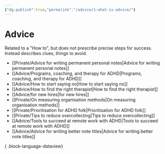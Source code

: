 ```yaml
---
{"dg-publish":true,"permalink":"/advice/1-what-is-advice/"}
---
```



# Advice

Related to a "How to", but does not prescribe precise steps for success. Instead describes clues, things to avoid. 

- [[Private/Advice for writing permanent personal notes\|Advice for writing permanent personal notes]]
- [[Advice/Programs, coaching, and therapy for ADHD\|Programs, coaching, and therapy for ADHD]]
- [[Advice/How to start saying no\|How to start saying no]]
- [[Advice/How to find the right therapist\|How to find the right therapist]]
- [[Advice/for new hires\|for new hires]]
- [[Private/On measuring organisation methods\|On measuring organisation methods]]
- [[Private/Prioritisation for ADHD folk\|Prioritisation for ADHD folk]]
- [[Private/Tips to reduce overcollecting\|Tips to reduce overcollecting]]
- [[Advice/Tools to succeed at remote work with ADHD\|Tools to succeed at remote work with ADHD]]
- [[Advice/Advice for writing better note titles\|Advice for writing better note titles]]

{ .block-language-dataview}
